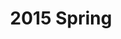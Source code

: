 ---
layout: post
title: 2015 Spring
category: playlists
rdio: http://rd.io/x/QXaYuDOY_6s/
image: http://m.rdio.com/_is/?aid=345005-1,361325-1,494435-0,622590-0,667891-0,672865-2,677652-3,849269-2,853426-0&w=600&h=600
feed: nah
permalink: /playlists/2015/spring/
---